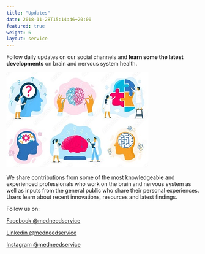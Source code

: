 ```yaml
---
title: "Updates"
date: 2018-11-28T15:14:46+20:00
featured: true
weight: 6
layout: service
---
```


Follow daily updates on our social channels and **learn some the latest developments** on brain and nervous system health. 

![Updates](/images/illustrations/updates.jpg)

We share contributions from some of the most knowledgeable and experienced professionals who work on the brain and nervous system as well as inputs from the general public who share their personal experiences. 
Users learn about recent innovations, resources and latest findings. 

Follow us on:

<a href="https://www.facebook.com/medneedservice" target="_blank">Facebook @medneedservice</a>

<a href="https://www.linkedin.com/company/medneedservice/" target="_blank">Linkedin @medneedservice</a>

<a href="https://www.instagram.com/medneedservice/" target="_blank">Instagram @medneedservice</a>
